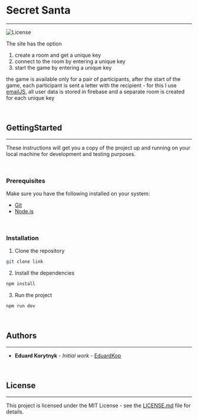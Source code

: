 # Secret Santa
---
![License](https://camo.githubusercontent.com/1964b18ea99c63456d3fcd3b675148dfd5620707f189cf73905135be3a3cd791/68747470733a2f2f696d672e736869656c64732e696f2f6769746875622f6c6963656e73652f4a616b654c696e2f5377696674576561746865722e7376673f7374796c653d666c6174)


The site has the option
1) create a room and get a unique key
2) connect to the room by entering a unique key
3) start the game by entering a unique key

the game is available only for a pair of participants, after the start of the game, each participant is sent a letter with the recipient - for this I use [emailJS](https://www.emailjs.com/), all user data is stored in firebase and a separate room is created for each unique key


<br/>

## GettingStarted
---
These instructions will get you a copy of the project up and running on your local machine for development and testing purposes.


<br/>

### Prerequisites
Make sure you have the following installed on your system:

-   [Git](https://git-scm.com/)
-   [Node.js](https://nodejs.org/)


<br/>

### Installation
1.  Clone the repository

```sh
git clone link
```

2.  Install the dependencies

```sh
npm install
```

3.  Run the project

```sh
npm run dev
```


<br/>

## Authors
---
-   **Eduard Korytnyk** - _Initial work_ - [EduardKop](https://github.com/EduardKop)


<br/>

## License
---
This project is licensed under the MIT License - see the [LICENSE.md](https://choosealicense.com/licenses/mit/) file for details.
